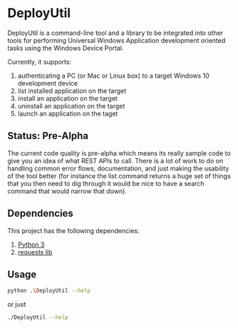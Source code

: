 # DeployUtil
DeployUtil is a command-line tool and a library to be integrated into other tools for performing Universal Windows Application development oriented tasks using the Windows Device Portal. 

Currently, it supports:

1. authenticating a PC (or Mac or Linux box) to a target Windows 10 development device
2. list installed application on the target
3. install an application on the target
4. uninstall an application on the target
5. launch an application on the taget

## Status: Pre-Alpha
The current code quality is pre-alpha which means its really sample code to give you an idea of what REST APIs to call. There is a lot of work to do on handling common error flows, documentation, and just making the usability of the tool better (for instance the list command returns a huge set of things that you then need to dig through it would be nice to have a search command that would narrow that down).

## Dependencies
This project has the following dependencies:

1. [Python 3](https://www.python.org/)
2. [requests lib](http://docs.python-requests.org/en/master/)

## Usage
```bash
python .\DeployUtil --help
```
or just
```bash
./DeployUtil --help
```

